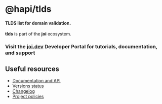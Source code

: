 # @hapi/tlds

#### TLDS list for domain validation.

**tlds** is part of the **joi** ecosystem.

### Visit the [joi.dev](https://joi.dev) Developer Portal for tutorials, documentation, and support

## Useful resources

-   [Documentation and API](https://joi.dev/module/tlds/)
-   [Versions status](https://joi.dev/resources/status/#tlds)
-   [Changelog](https://joi.dev/module/tlds/changelog/)
-   [Project policies](https://joi.dev/policies/)
